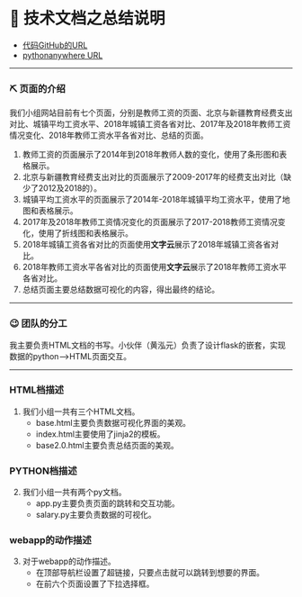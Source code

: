 # 📣 技术文档之总结说明
* [代码GitHub的URL](https://github.com/aqiangwansui/python_final_test/tree/master/the_code_of_python_final_test)
* [pythonanywhere URL](http://aqiangwansui.pythonanywhere.com/)

***
### ⛏ 页面的介绍
我们小组网站目前有七个页面，分别是教师工资的页面、北京与新疆教育经费支出对比、城镇平均工资水平、2018年城镇工资各省对比、2017年及2018年教师工资情况变化、2018年教师工资水平各省对比、总结的页面。
1. 教师工资的页面展示了2014年到2018年教师人数的变化，使用了条形图和表格展示。
2. 北京与新疆教育经费支出对比的页面展示了2009-2017年的经费支出对比（缺少了2012及2018的）。
3. 城镇平均工资水平的页面展示了2014年-2018年城镇平均工资水平，使用了地图和表格展示。
4. 2017年及2018年教师工资情况变化的页面展示了2017-2018教师工资情况变化，使用了折线图和表格展示。
5. 2018年城镇工资各省对比的页面使用**文字云**展示了2018年城镇工资各省对比。
6. 2018年教师工资水平各省对比的页面使用**文字云**展示了2018年教师工资水平各省对比。
7. 总结页面主要总结数据可视化的内容，得出最终的结论。

***
### 😉 团队的分工
我主要负责HTML文档的书写。小伙伴（黄泓元）负责了设计flask的嵌套，实现数据的python——>HTML页面交互。

*** 

### HTML档描述
1. 我们小组一共有三个HTML文档。
   * base.html主要负责数据可视化界面的美观。
   * index.html主要使用了jinja2的模板。
   * base2.0.html主要负责总结页面的美观。
### PYTHON档描述
2. 我们小组一共有两个py文档。
   * app.py主要负责页面的跳转和交互功能。
   * salary.py主要负责数据的可视化。
### webapp的动作描述
3. 对于webapp的动作描述。
   * 在顶部导航栏设置了超链接，只要点击就可以跳转到想要的界面。
   * 在前六个页面设置了下拉选择框。


